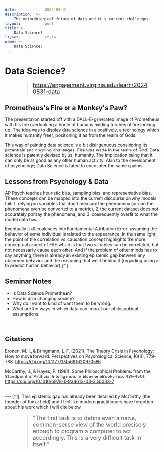```yaml
---
date:             2024-08-31
description:  >-
    The methodological future of data and it's current challenges.
layout:           post
title: >-
    Data Science?
layout:           style
name: >-
    Data Science?
---
```


# Data Science?

<figure class="container-lg" style="padding: 0;">
    <blockquote class="blockquote" style="font-size: 18px;">
    <a href="https://engagement.virginia.edu/learn/20240831-data">https://engagement.virginia.edu/learn/20240831-data</a>
    </blockquote>
</figure>

## Prometheus's Fire or a Monkey's Paw? 

The presentation started off with a DALL-E-generated image of Prometheus with his fire overlooking a horde of humans holding torches of fire looking up. The idea was to display data science in a positively, a technology which it makes humanity freer, positioning it as from the realm of Gods. 

This way of painting data science is a bit disingenuous considering its potentials and ongoing challenges. Fire was made in the realm of God. Data science is patently devised by us, humanity. The implication being that it can only be as good as any other human activity. Akin to the development of psychology; Data Science is fated to encounter the same qualms. 

## Lessons from Psychology & Data

AP Psych teaches heuristic bias, sampling bias, and representative bias. These concepts can be mapped into the current discourse on why models fail: 1. relying on variables that don't measure the phenomena (or can the phenomena even be converted to a metric), 2. the current dataset does not accurately portray the phenomena, and 3. consequently overfit to what the model data has. 

Eventually it all coalesces into Fundamental Attribution Error: assuming the behavior of some individual is related to the appearance. In the same light, the point of the correlation vs. causation concept highlights the more conceptual aspect of FAE which is that two variables can be correlated, but not necessarily cause each other. And if the problem of other minds has to say anything, there is already an existing epistemic gap between any observed behavior and the reasoning that went behind it (regarding using ai to predict human behavior).[^1]

## Seminar Notes

- Is Data Science Promethean?
- How is data changing society?
- Why do I want to kind of want them to be wrong.
- What are the ways in which data can impact our philosophical assumptions.

<br/>

## Citations

Eronen, M. I., & Bringmann, L. F. (2021). The Theory Crisis in Psychology: How to move forward. Perspectives on Psychological Science, 16(4), 779–788. https://doi.org/10.1177/1745691620970586

McCarthy, J., & Hayes, P. (1981). Some Philosophical Problems from the Standpoint of Artificial Intelligence. In Elsevier eBooks (pp. 431–450). https://doi.org/10.1016/b978-0-934613-03-3.50033-7

<br/>
---
[^1]: This epistemic gap has already been detailed by McCarthy (the founder of the ai field) and I feel like modern practitioners have forgotten about his work which I will cite below.

<figure class="container-lg" style="padding: 0;">
    <blockquote class="blockquote" style="font-size: 18px;">
    <p>"The first task is to define even a naive, common-sense view of the world precisely enough to program a computer to act accordingly. This is a very difficult task in itself."</p>
    </blockquote>
</figure>